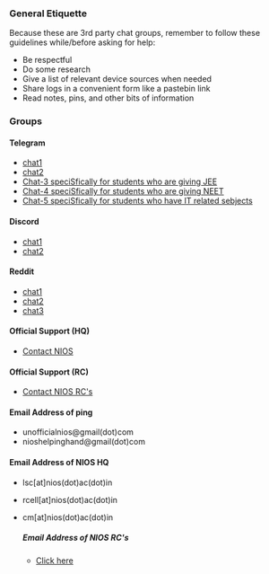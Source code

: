 ### General Etiquette
Because these are 3rd party chat groups, remember to follow these guidelines while/before asking for help:
- Be respectful
- Do some research
- Give a list of relevant device sources when needed
- Share logs in a convenient form like a pastebin link
- Read notes, pins, and other bits of information

### Groups
#### Telegram
- [chat1](https://t.me/nios_freehelp)
- [chat2](https://t.me/NIOS_HELP_DESK)
- [Chat-3 speciSfically for students who are giving JEE](https://t.me/jeeniosdoubts)
- [Chat-4 speciSfically for students who are giving NEET](https://t.me/NEETNIOS)
- [Chat-5 speciSfically for students who have IT related sebjects](https://t.me/nios_freehelp_cs)

#### Discord
- [chat1](https://discord.com/invite/3cdyAzU4)
- [chat2](https://discord.com/invite/FgWC8tGv)

#### Reddit
- [chat1](https://www.reddit.com/r/NIOS_Students/s/pSa1tMljWR)
- [chat2](https://www.reddit.com/r/Nios_unofficial/s/varZyi0F3R)
- [chat3](https://www.reddit.com/r/N1OS/s/kMDSRoMHyw)
  

#### Official Support (HQ)
- [Contact NIOS](https://nios.ac.in/contact-us/headquarter.aspx)

#### Official Support (RC)
- [Contact NIOS RC's](https://sdmis.nios.ac.in/home/regional-center)

#### Email Address of ping
- unofficialnios@gmail(dot)com
- nioshelpinghand@gmail(dot)com

#### Email Address of NIOS HQ

- lsc[at]nios(dot)ac(dot)in
- rcell[at]nios(dot)ac(dot)in
- cm[at]nios(dot)ac(dot)in

  ##### Email Address of NIOS RC's
  - [Click here](https://web.archive.org/web/20220223204252/https://sdmis.nios.ac.in/home/regional-center)
